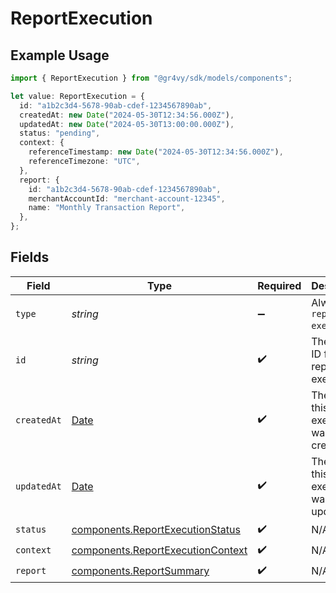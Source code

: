 # ReportExecution

## Example Usage

```typescript
import { ReportExecution } from "@gr4vy/sdk/models/components";

let value: ReportExecution = {
  id: "a1b2c3d4-5678-90ab-cdef-1234567890ab",
  createdAt: new Date("2024-05-30T12:34:56.000Z"),
  updatedAt: new Date("2024-05-30T13:00:00.000Z"),
  status: "pending",
  context: {
    referenceTimestamp: new Date("2024-05-30T12:34:56.000Z"),
    referenceTimezone: "UTC",
  },
  report: {
    id: "a1b2c3d4-5678-90ab-cdef-1234567890ab",
    merchantAccountId: "merchant-account-12345",
    name: "Monthly Transaction Report",
  },
};
```

## Fields

| Field                                                                                         | Type                                                                                          | Required                                                                                      | Description                                                                                   | Example                                                                                       |
| --------------------------------------------------------------------------------------------- | --------------------------------------------------------------------------------------------- | --------------------------------------------------------------------------------------------- | --------------------------------------------------------------------------------------------- | --------------------------------------------------------------------------------------------- |
| `type`                                                                                        | *string*                                                                                      | :heavy_minus_sign:                                                                            | Always `report-execution`.                                                                    | report-execution                                                                              |
| `id`                                                                                          | *string*                                                                                      | :heavy_check_mark:                                                                            | The unique ID for the report execution.                                                       | a1b2c3d4-5678-90ab-cdef-1234567890ab                                                          |
| `createdAt`                                                                                   | [Date](https://developer.mozilla.org/en-US/docs/Web/JavaScript/Reference/Global_Objects/Date) | :heavy_check_mark:                                                                            | The date this report execution was created at.                                                | 2024-05-30T12:34:56.000Z                                                                      |
| `updatedAt`                                                                                   | [Date](https://developer.mozilla.org/en-US/docs/Web/JavaScript/Reference/Global_Objects/Date) | :heavy_check_mark:                                                                            | The date this report execution was last updated.                                              | 2024-05-30T13:00:00.000Z                                                                      |
| `status`                                                                                      | [components.ReportExecutionStatus](../../models/components/reportexecutionstatus.md)          | :heavy_check_mark:                                                                            | N/A                                                                                           |                                                                                               |
| `context`                                                                                     | [components.ReportExecutionContext](../../models/components/reportexecutioncontext.md)        | :heavy_check_mark:                                                                            | N/A                                                                                           |                                                                                               |
| `report`                                                                                      | [components.ReportSummary](../../models/components/reportsummary.md)                          | :heavy_check_mark:                                                                            | N/A                                                                                           |                                                                                               |